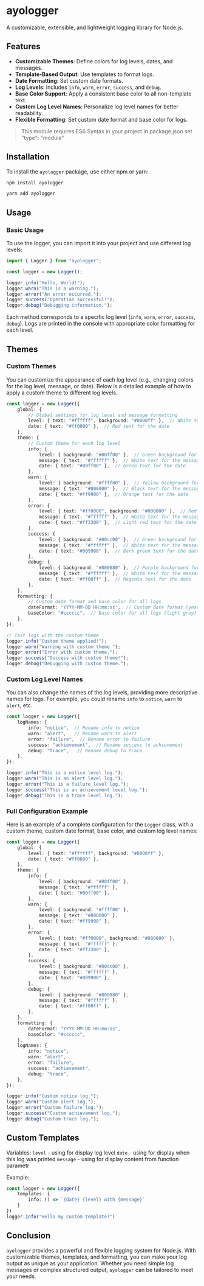 
# ayologger

A customizable, extensible, and lightweight logging library for Node.js.

## Features

- **Customizable Themes**: Define colors for log levels, dates, and messages.
- **Template-Based Output**: Use templates to format logs.
- **Date Formatting**: Set custom date formats.
- **Log Levels**: Includes `info`, `warn`, `error`, `success`, and `debug`.
- **Base Color Support**: Apply a consistent base color to all non-template text.
- **Custom Log Level Names**: Personalize log level names for better readability.
- **Flexible Formatting**: Set custom date format and base color for logs.

> This module requires ES6 Syntax in your project
> In package.json set "type": "module"

## Installation

To install the `ayologger` package, use either npm or yarn:

```bash
npm install ayologger
```

```bash
yarn add ayologger
```

## Usage

### Basic Usage

To use the logger, you can import it into your project and use different log levels:

```typescript
import { Logger } from "ayologger";

const logger = new Logger();

logger.info("Hello, World!");
logger.warn("This is a warning.");
logger.error("An error occurred.");
logger.success("Operation successful!");
logger.debug("Debugging information.");
```

Each method corresponds to a specific log level (`info`, `warn`, `error`, `success`, `debug`). Logs are printed in the console with appropriate color formatting for each level.

## Themes

### Custom Themes

You can customize the appearance of each log level (e.g., changing colors for the log level, message, or date). Below is a detailed example of how to apply a custom theme to different log levels.

```typescript
const logger = new Logger({
    global: {
        // Global settings for log level and message formatting
        level: { text: "#ffffff", background: "#0000ff" },  // White text on blue background for the log level
        date: { text: "#ff0000" },  // Red text for the date
    },
    theme: {
        // Custom theme for each log level
        info: {
            level: { background: "#00ff00" },  // Green background for info level
            message: { text: "#ffffff" },  // White text for the message
            date: { text: "#00ff00" },  // Green text for the date
        },
        warn: {
            level: { background: "#ffff00" },  // Yellow background for warn level
            message: { text: "#000000" },  // Black text for the message
            date: { text: "#ff9900" },  // Orange text for the date
        },
        error: {
            level: { text: "#ff0000", background: "#000000" },  // Red text on black background for error level
            message: { text: "#ffffff" },  // White text for the message
            date: { text: "#ff3300" },  // Light red text for the date
        },
        success: {
            level: { background: "#00cc00" },  // Green background for success level
            message: { text: "#ffffff" },  // White text for the message
            date: { text: "#009900" },  // Dark green text for the date
        },
        debug: {
            level: { background: "#800080" },  // Purple background for debug level
            message: { text: "#ffffff" },  // White text for the message
            date: { text: "#ff00ff" },  // Magenta text for the date
        },
    },
    formatting: {
        // Custom date format and base color for all logs
        dateFormat: "YYYY-MM-DD HH:mm:ss",  // Custom date format (year-month-day hour:minute:second)
        baseColor: "#cccccc",  // Base color for all logs (light gray)
    },
});

// Test logs with the custom theme
logger.info("Custom theme applied!");
logger.warn("Warning with custom theme.");
logger.error("Error with custom theme.");
logger.success("Success with custom theme!");
logger.debug("Debugging with custom theme.");
```

### Custom Log Level Names

You can also change the names of the log levels, providing more descriptive names for logs. For example, you could rename `info` to `notice`, `warn` to `alert`, etc.

```typescript
const logger = new Logger({
    logNames: {
        info: "notice",  // Rename info to notice
        warn: "alert",   // Rename warn to alert
        error: "failure",  // Rename error to failure
        success: "achievement",  // Rename success to achievement
        debug: "trace",   // Rename debug to trace
    },
});

logger.info("This is a notice level log.");
logger.warn("This is an alert level log.");
logger.error("This is a failure level log.");
logger.success("This is an achievement level log.");
logger.debug("This is a trace level log.");
```

### Full Configuration Example

Here is an example of a complete configuration for the `Logger` class, with a custom theme, custom date format, base color, and custom log level names:

```typescript
const logger = new Logger({
    global: {
        level: { text: "#ffffff", background: "#0000ff" },
        date: { text: "#ff0000" },
    },
    theme: {
        info: {
            level: { background: "#00ff00" },
            message: { text: "#ffffff" },
            date: { text: "#00ff00" },
        },
        warn: {
            level: { background: "#ffff00" },
            message: { text: "#000000" },
            date: { text: "#ff9900" },
        },
        error: {
            level: { text: "#ff0000", background: "#000000" },
            message: { text: "#ffffff" },
            date: { text: "#ff3300" },
        },
        success: {
            level: { background: "#00cc00" },
            message: { text: "#ffffff" },
            date: { text: "#009900" },
        },
        debug: {
            level: { background: "#800080" },
            message: { text: "#ffffff" },
            date: { text: "#ff00ff" },
        },
    },
    formatting: {
        dateFormat: "YYYY-MM-DD HH:mm:ss",
        baseColor: "#cccccc",
    },
    logNames: {
        info: "notice",
        warn: "alert",
        error: "failure",
        success: "achievement",
        debug: "trace",
    },
});

logger.info("Custom notice log.");
logger.warn("Custom alert log.");
logger.error("Custom failure log.");
logger.success("Custom achievement log.");
logger.debug("Custom trace log.");
```

## Custom Templates
Variables:
`level` - using for display log level
`date` - using for display when this log was printed
`message` - using for display content from function parametr

Example:
```ts
const logger = new Logger({
    templates: {
        info: () => `{date} {level} with {message}`
    }
})
logger.info("Hello my custom template!")
```

## Conclusion

`ayologger` provides a powerful and flexible logging system for Node.js. With customizable themes, templates, and formatting, you can make your log output as unique as your application. Whether you need simple log messages or complex structured output, `ayologger` can be tailored to meet your needs.
